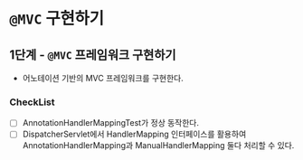 # `@MVC` 구현하기

## 1단계 - `@MVC` 프레임워크 구현하기

- 어노테이션 기반의 MVC 프레임워크를 구현한다.

### CheckList

- [ ] AnnotationHandlerMappingTest가 정상 동작한다.
- [ ] DispatcherServlet에서 HandlerMapping 인터페이스를 활용하여 AnnotationHandlerMapping과 ManualHandlerMapping 둘다 처리할 수 있다.
